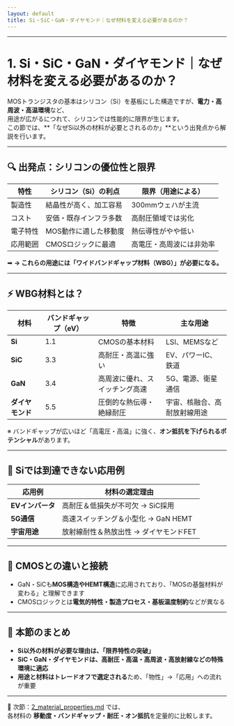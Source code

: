 ```yaml
---
layout: default
title: Si・SiC・GaN・ダイヤモンド｜なぜ材料を変える必要があるのか？
---
```


---

# 1. Si・SiC・GaN・ダイヤモンド｜なぜ材料を変える必要があるのか？

MOSトランジスタの基本はシリコン（Si）を基板にした構造ですが、**電力・高周波・高温環境**など、  
用途が広がるにつれて、シリコンでは性能的に限界が生じます。  
この節では、**「なぜSi以外の材料が必要とされるのか」**という出発点から解説を行います。

---

## 🔍 出発点：シリコンの優位性と限界

| 特性 | シリコン（Si）の利点 | 限界（用途による） |
|------|------------------------|--------------------|
| 製造性 | 結晶性が高く、加工容易 | 300mmウェハが主流 |
| コスト | 安価・既存インフラ多数 | 高耐圧領域では劣化 |
| 電子特性 | MOS動作に適した移動度 | 熱伝導性がやや低い |
| 応用範囲 | CMOSロジックに最適 | 高電圧・高周波には非効率 |

➡ **→ これらの用途には「ワイドバンドギャップ材料（WBG）」が必要になる。**

---

## ⚡ WBG材料とは？

| 材料 | バンドギャップ（eV） | 特徴 | 主な用途 |
|--------|------------------|--------|-------------|
| **Si** | 1.1 | CMOSの基本材料 | LSI、MEMSなど |
| **SiC** | 3.3 | 高耐圧・高温に強い | EV、パワーIC、鉄道 |
| **GaN** | 3.4 | 高周波に優れ、スイッチング高速 | 5G、電源、衛星通信 |
| **ダイヤモンド** | 5.5 | 圧倒的な熱伝導・絶縁耐圧 | 宇宙、核融合、高耐放射線用途 |

※ バンドギャップが広いほど「高電圧・高温」に強く、**オン抵抗を下げられるポテンシャル**があります。

---

## 🧩 Siでは到達できない応用例

| 応用例 | 材料の選定理由 |
|--------|----------------|
| **EVインバータ** | 高耐圧＆低損失が不可欠 → SiC採用 |
| **5G通信** | 高速スイッチング＆小型化 → GaN HEMT |
| **宇宙用途** | 放射線耐性＆熱放出性 → ダイヤモンドFET |

---

## 🔁 CMOSとの違いと接続

- GaN・SiCも**MOS構造やHEMT構造**に応用されており、「MOSの基盤材料が変わる」と理解できます
- CMOSロジックとは**電気的特性・製造プロセス・基板温度制約**などが異なる

---

## 📝 本節のまとめ

- **Si以外の材料が必要な理由は、「限界特性の突破」**
- **SiC・GaN・ダイヤモンドは、高耐圧・高温・高周波・高放射線などの特殊環境に適応**
- **用途と材料はトレードオフで選定される**ため、「物性」→「応用」への流れが重要

---

📎 次節：[2_material_properties.md](./2_material_properties.md) では、  
各材料の **移動度・バンドギャップ・耐圧・オン抵抗**を定量的に比較します。
